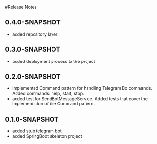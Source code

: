 #Release Notes

## 0.4.0-SNAPSHOT
*   added repository layer

## 0.3.0-SNAPSHOT
*   added deployment process to the project

## 0.2.0-SNAPSHOT
*   implemented Command pattern for handling Telegram Bo commands. Added commands: help, start, stop.
*   added test for SendBotMessageService. Added tests that cover the implementation of the Command pattern.

## 0.1.0-SNAPSHOT
*   added stub telegram bot
*   added SpringBoot skeleton project